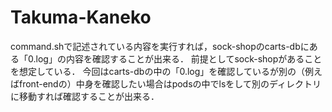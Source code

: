 # Takuma-Kaneko
command.shで記述されている内容を実行すれば，sock-shopのcarts-dbにある「0.log」の内容を確認することが出来る．
前提としてsock-shopがあることを想定している．
今回はcarts-dbの中の「0.log」を確認しているが別の（例えばfront-endの）中身を確認したい場合はpodsの中でlsをして別のディレクトリに移動すれば確認することが出来る．
